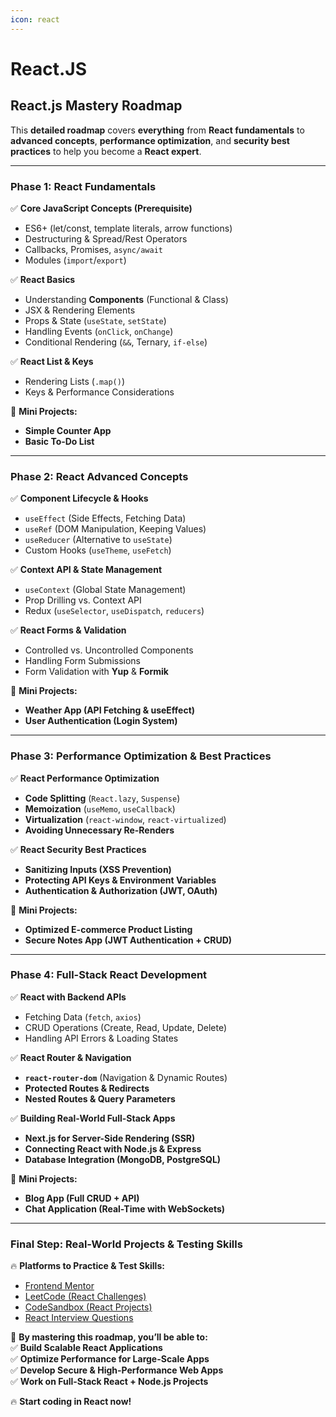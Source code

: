 ```yaml
---
icon: react
---
```


# React.JS

## **React.js Mastery Roadmap**

This **detailed roadmap** covers **everything** from **React fundamentals** to **advanced concepts**, **performance optimization**, and **security best practices** to help you become a **React expert**.

***

### **Phase 1: React Fundamentals**

✅ **Core JavaScript Concepts (Prerequisite)**

* ES6+ (let/const, template literals, arrow functions)
* Destructuring & Spread/Rest Operators
* Callbacks, Promises, `async/await`
* Modules (`import`/`export`)

✅ **React Basics**

* Understanding **Components** (Functional & Class)
* JSX & Rendering Elements
* Props & State (`useState`, `setState`)
* Handling Events (`onClick`, `onChange`)
* Conditional Rendering (`&&`, Ternary, `if-else`)

✅ **React List & Keys**

* Rendering Lists (`.map()`)
* Keys & Performance Considerations

📌 **Mini Projects:**

* **Simple Counter App**
* **Basic To-Do List**

***

### **Phase 2: React Advanced Concepts**

✅ **Component Lifecycle & Hooks**

* `useEffect` (Side Effects, Fetching Data)
* `useRef` (DOM Manipulation, Keeping Values)
* `useReducer` (Alternative to `useState`)
* Custom Hooks (`useTheme`, `useFetch`)

✅ **Context API & State Management**

* `useContext` (Global State Management)
* Prop Drilling vs. Context API
* Redux (`useSelector`, `useDispatch`, `reducers`)

✅ **React Forms & Validation**

* Controlled vs. Uncontrolled Components
* Handling Form Submissions
* Form Validation with **Yup** & **Formik**

📌 **Mini Projects:**

* **Weather App (API Fetching & useEffect)**
* **User Authentication (Login System)**

***

### **Phase 3: Performance Optimization & Best Practices**

✅ **React Performance Optimization**

* **Code Splitting** (`React.lazy`, `Suspense`)
* **Memoization** (`useMemo`, `useCallback`)
* **Virtualization** (`react-window`, `react-virtualized`)
* **Avoiding Unnecessary Re-Renders**

✅ **React Security Best Practices**

* **Sanitizing Inputs (XSS Prevention)**
* **Protecting API Keys & Environment Variables**
* **Authentication & Authorization (JWT, OAuth)**

📌 **Mini Projects:**

* **Optimized E-commerce Product Listing**
* **Secure Notes App (JWT Authentication + CRUD)**

***

### **Phase 4: Full-Stack React Development**

✅ **React with Backend APIs**

* Fetching Data (`fetch`, `axios`)
* CRUD Operations (Create, Read, Update, Delete)
* Handling API Errors & Loading States

✅ **React Router & Navigation**

* **`react-router-dom`** (Navigation & Dynamic Routes)
* **Protected Routes & Redirects**
* **Nested Routes & Query Parameters**

✅ **Building Real-World Full-Stack Apps**

* **Next.js for Server-Side Rendering (SSR)**
* **Connecting React with Node.js & Express**
* **Database Integration (MongoDB, PostgreSQL)**

📌 **Mini Projects:**

* **Blog App (Full CRUD + API)**
* **Chat Application (Real-Time with WebSockets)**

***

### **Final Step: Real-World Projects & Testing Skills**

🔥 **Platforms to Practice & Test Skills:**

* [Frontend Mentor](https://www.frontendmentor.io/)
* [LeetCode (React Challenges)](https://leetcode.com/)
* [CodeSandbox (React Projects)](https://codesandbox.io/)
* [React Interview Questions](https://github.com/sudheerj/reactjs-interview-questions)

🚀 **By mastering this roadmap, you’ll be able to:**\
✅ **Build Scalable React Applications**\
✅ **Optimize Performance for Large-Scale Apps**\
✅ **Develop Secure & High-Performance Web Apps**\
✅ **Work on Full-Stack React + Node.js Projects**

🔥 **Start coding in React now!**
